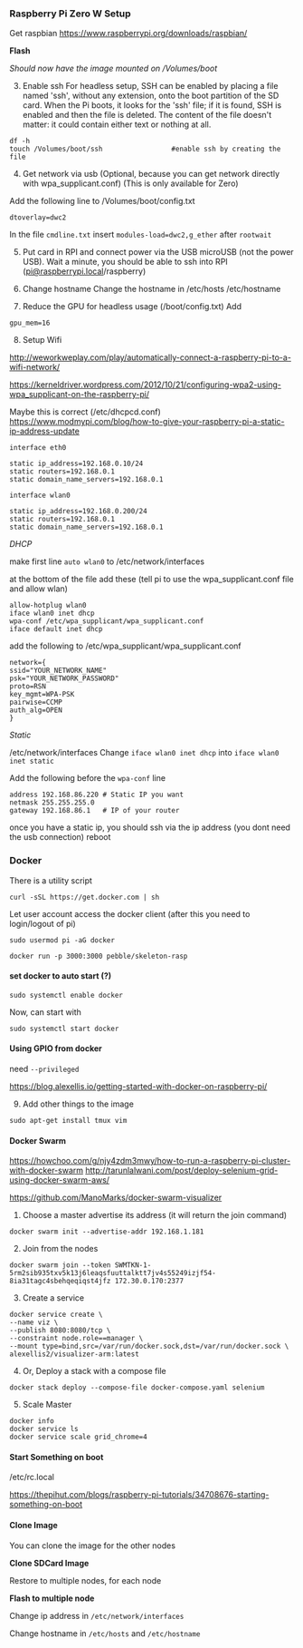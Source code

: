 ### Raspberry Pi Zero W Setup

Get raspbian  https://www.raspberrypi.org/downloads/raspbian/

**Flash**

*Should now have the image mounted on /Volumes/boot* 

3. Enable ssh
For headless setup, SSH can be enabled by placing a file named 'ssh', without any extension, onto the boot partition of the SD card. When the Pi boots, it looks for the 'ssh' file; if it is found, SSH is enabled and then the file is deleted. The content of the file doesn't matter: it could contain either text or nothing at all.
```
df -h
touch /Volumes/boot/ssh                 #enable ssh by creating the file
```

4. Get network via usb (Optional, because you can get network directly with wpa_supplicant.conf)
(This is only available for Zero)

Add the following line to /Volumes/boot/config.txt

```
dtoverlay=dwc2
```

In the file `cmdline.txt` insert `modules-load=dwc2,g_ether` after `rootwait`

5. Put card in RPI and connect power via the USB microUSB (not the power USB).
   Wait a minute, you should be able to ssh into RPI
   (pi@raspberrypi.local/raspberry)


6. Change hostname
Change the hostname in 
/etc/hosts
/etc/hostname

7. Reduce the GPU for headless usage (/boot/config.txt)
Add
```
gpu_mem=16 
```


8. Setup Wifi

http://weworkweplay.com/play/automatically-connect-a-raspberry-pi-to-a-wifi-network/

https://kerneldriver.wordpress.com/2012/10/21/configuring-wpa2-using-wpa_supplicant-on-the-raspberry-pi/

Maybe this is correct (/etc/dhcpcd.conf)
https://www.modmypi.com/blog/how-to-give-your-raspberry-pi-a-static-ip-address-update

```
interface eth0

static ip_address=192.168.0.10/24
static routers=192.168.0.1
static domain_name_servers=192.168.0.1

interface wlan0

static ip_address=192.168.0.200/24
static routers=192.168.0.1
static domain_name_servers=192.168.0.1
```

*DHCP*

make first line `auto wlan0` to /etc/network/interfaces

at the bottom of the file add these (tell pi to use the wpa_supplicant.conf file and allow wlan)
```
allow-hotplug wlan0
iface wlan0 inet dhcp
wpa-conf /etc/wpa_supplicant/wpa_supplicant.conf
iface default inet dhcp
```


add the following to /etc/wpa_supplicant/wpa_supplicant.conf
```
network={
ssid="YOUR_NETWORK_NAME"
psk="YOUR_NETWORK_PASSWORD"
proto=RSN
key_mgmt=WPA-PSK
pairwise=CCMP
auth_alg=OPEN
}
```

*Static*

/etc/network/interfaces
Change `iface wlan0 inet dhcp` into `iface wlan0 inet static`

Add the following before the `wpa-conf` line
```
address 192.168.86.220 # Static IP you want 
netmask 255.255.255.0 
gateway 192.168.86.1   # IP of your router
```

once you have a static ip, you should ssh via the ip address (you dont need the usb connection)
reboot

### Docker

There is a utility script
```
curl -sSL https://get.docker.com | sh
```

Let user account access the docker client (after this you need to login/logout of pi)
```
sudo usermod pi -aG docker

docker run -p 3000:3000 pebble/skeleton-rasp
```

#### set docker to auto start (?)
```
sudo systemctl enable docker
```
Now, can start with 
```
sudo systemctl start docker
```

#### Using GPIO from docker
need `--privileged`

https://blog.alexellis.io/getting-started-with-docker-on-raspberry-pi/

9. Add other things to the image

```
sudo apt-get install tmux vim
```

#### Docker Swarm

https://howchoo.com/g/njy4zdm3mwy/how-to-run-a-raspberry-pi-cluster-with-docker-swarm
http://tarunlalwani.com/post/deploy-selenium-grid-using-docker-swarm-aws/

https://github.com/ManoMarks/docker-swarm-visualizer

1. Choose a master advertise its address (it will return the join command)
```
docker swarm init --advertise-addr 192.168.1.181
```

2. Join from the nodes
```
docker swarm join --token SWMTKN-1-5rm2sib935txv5k13j6leaqsfuuttalktt7jv4s55249izjf54-8ia31tagc4sbehqeqiqst4jfz 172.30.0.170:2377
```

3. Create a service
```
docker service create \
--name viz \
--publish 8080:8080/tcp \
--constraint node.role==manager \
--mount type=bind,src=/var/run/docker.sock,dst=/var/run/docker.sock \
alexellis2/visualizer-arm:latest
```

4. Or, Deploy a stack with a compose file
```
docker stack deploy --compose-file docker-compose.yaml selenium
```

5. Scale
Master
```
docker info
docker service ls
docker service scale grid_chrome=4
```

#### Start Something on boot

/etc/rc.local

https://thepihut.com/blogs/raspberry-pi-tutorials/34708676-starting-something-on-boot


#### Clone Image

You can clone the image for the other nodes

**Clone SDCard Image**

Restore to multiple nodes, for each node

**Flash to multiple node**

Change ip address in `/etc/network/interfaces`


Change hostname in `/etc/hosts` and `/etc/hostname`





